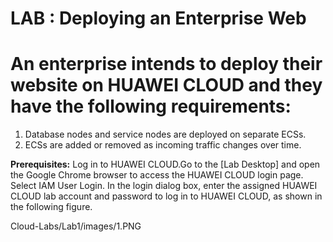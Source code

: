 
# LAB : Deploying an Enterprise Web

# An enterprise intends to deploy their website on HUAWEI CLOUD and they have the following requirements:

1. Database nodes and service nodes are deployed on separate ECSs.
2. ECSs are added or removed as incoming traffic changes over time.

**Prerequisites:** Log in to HUAWEI CLOUD.Go to the [Lab Desktop] and open the Google
Chrome browser to access the HUAWEI CLOUD login page. Select IAM User Login. In the
login dialog box, enter the assigned HUAWEI CLOUD lab account and password to log in to
HUAWEI CLOUD, as shown in the following figure.

Cloud-Labs/Lab1/images/1.PNG
